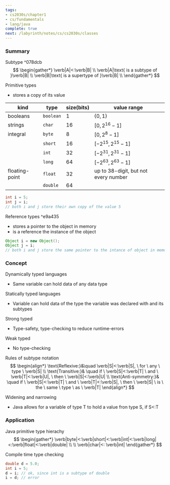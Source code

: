 ```yaml
---
tags:
- cs2030s/chapter1
- cs/fundamentals
- lang/java
complete: true
next: /labyrinth/notes/cs/cs2030s/classes
---
```


### Summary
Subtype ^078dcb
$$
\begin{gather*}
\verb|A|<:\verb|B| \\
\verb|A|\text{ is a subtype of }\verb|B| \\
\verb|B|\text{ is a supertype of }\verb|B| \\
\end{gather*}
$$

Primitive types
- stores a copy of its value

| kind           | type      | size(bits) | value range                          |
| -------------- | --------- | ---------- | ------------------------------------ |
| booleans       | `boolean` | 1          | $\{ 0, 1 \}$                         |
| strings        | `char`    | 16         | $[0, 2^{16}-1]$                      |
| integral       | `byte`    | 8          | $[0, 2^8-1]$                         |
|                | `short`   | 16         | $[-2^{15}, 2^{15}-1]$                |
|                | `int`     | 32         | $[-2^{31}, 2^{31}-1]$                |
|                | `long`    | 64         | $[-2^{63}, 2^{63} - 1]$              |
| floating-point | `float`   | 32         | up to 38-digit, but not every number |
|                | `double`  | 64         |                                      |
```java
int i = 5;
int j = i;
// both i and j store their own copy of the value 5
```

Reference types ^e9a435
- stores a pointer to the object in memory
- is a reference the instance of the object
```java
Object i = new Object();
Object j = i;
// both i and j store the same pointer to the intance of object in memory
```
### Concept
Dynamically typed languages
- Same variable can hold data of any data type

Statically typed languages
- Variable can hold data of the type the variable was declared with and its subtypes

Strong typed
- Type-safety, type-checking to reduce runtime-errors

Weak typed
- No type-checking

Rules of subtype notation
$$
\begin{align*}
\text{Reflexive:}&\quad \verb|S|<:\verb|S|, \ for \ any \ type \ \verb|S| \\
\text{Transitive:}& \quad if \ \verb|S|<:\verb|T| \ and \ \verb|T|<:\verb|U|, \ then \ \verb|S|<:\verb|U| \\
\text{Anti-symmetry:}& \quad if \ \verb|S|<:\verb|T| \ and \ \verb|T|<:\verb|S|, \ then \ \verb|S| \ is \ the \ same \ type \ as \ \verb|T|
\end{align*}
$$

Widening and narrowing
- Java allows for a variable of type T to hold a value fron type S, if S<:T
### Application
Java primitive type hierachy
$$
\begin{gather*}
\verb|byte|<:\verb|short|<:\verb|int|<:\verb|long|<:\verb|float|<:\verb|double| \\
\\
\verb|char|<: \verb|int|
\end{gather*}
$$

Compile time type checking
```java
double d = 5.0;
int i = 5;
d = i; // ok, since int is a subtype of double
i = d; // error
```